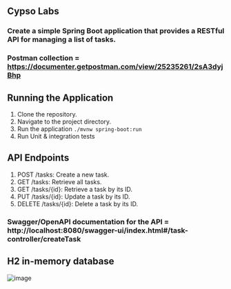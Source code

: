 ## Cypso Labs
### Create a simple Spring Boot application that provides a RESTful API for managing a list of tasks.

### Postman collection = https://documenter.getpostman.com/view/25235261/2sA3dyjBhp

## Running the Application

1. Clone the repository.
2. Navigate to the project directory.
3. Run the application
   `./mvnw spring-boot:run`
4. Run Unit & integration tests

## API Endpoints
1. POST /tasks: Create a new task.
2. GET /tasks: Retrieve all tasks.
3. GET /tasks/{id}: Retrieve a task by its ID.
4. PUT /tasks/{id}: Update a task by its ID.
5. DELETE /tasks/{id}: Delete a task by its ID.

### Swagger/OpenAPI documentation for the API = http://localhost:8080/swagger-ui/index.html#/task-controller/createTask

## H2 in-memory database
![image](https://github.com/IT21307058/Cypso_Labs/assets/99331889/314c94fb-6d2d-4ac6-883f-d89ff5e568be)

